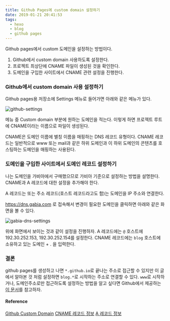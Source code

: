 ```yaml
---
title: Github Pages에 custom domain 설정하기
date: 2019-01-21 20:41:53
tags:
  - hexo
  - blog
  - github pages
---
```


Github pages에서 custom 도메인을 설정하는 방법이다.

1. Github에서 custom domain 사용하도록 설정한다.
2. 프로젝트 최상단에 CNAME 파일이 생성된 것을 확인한다.
3. 도메인을 구입한 사이트에서 CNAME 관련 설정을 진행한다.

### Github에서 custom domain 사용 설정하기

Github pages용 저장소에 Settings 메뉴로 들어가면 아래와 같은 메뉴가 있다.

![github-settings](./github-settings.png)

메뉴 중 Custom domain 부분에 원하는 도메인을 적는다. 이렇게 하면 프로젝트 루트에 CNAME이라는 이름으로 파일이 생성된다.

CNAME은 도메인 이름에 별칭 이름을 매핑하는 DNS 레코드 유형이다. CNAME 레코드는 일반적으로 www 또는 mail과 같은 하위 도메인과 이 하위 도메인의 콘텐츠를 호스팅하는 도메인을 매핑하는 사용된다.

### 도메인을 구입한 사이트에서 도메인 레코드 설정하기

나는 도메인을 가비아에서 구매했으므로 가비아 기준으로 설정하는 방법을 설명한다. CNAME과 A 레코드에 대한 설정을 추가해야 한다.

A 레코드는 또는 주소 레코드(호스트 레코드라고도 함)는 도메인을 IP 주소와 연결한다.

https://dns.gabia.com 로 접속해서 변경이 필요한 도메인을 클릭하면 아래와 같은 화면을 볼 수 있다.

![gabia-dns-settings](./gabia-dns-settings.png)

위에 화면에서 보이는 것과 같이 설정을 진행하자. A 레코드에는 `@` 호스트에 192.30.252.153, 192.30.252.154를 설정한다. CNAME 레코드에는 `blog` 호스트에 소유하고 있는 도메인 + . 을 입력한다.

### 결론

github pages를 생성하고 나면 `*.github.io`로 끝나는 주소로 접근할 수 있지만 이 글에서 알아본 것 처럼 설정하면 `blog.*`로 시작하는 주소로 연결할 수 있다. `www`로 시작하거나, 도메인주소로만 접근하도록 설정하는 방법을 알고 싶다면 Github에서 제공하는 [이 문서](https://help.github.com/articles/using-a-custom-domain-with-github-pages/)를 참고하자.

#### Reference

[Github Custom Domain](https://help.github.com/articles/using-a-custom-domain-with-github-pages/)
[CNAME 레코드 정보](https://support.google.com/a/answer/112037?hl=ko)
[A 레코드 정보](https://support.google.com/a/answer/2576578?hl=ko)